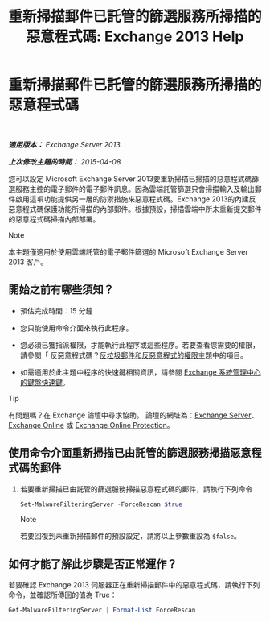 ﻿---
title: '重新掃描郵件已託管的篩選服務所掃描的惡意程式碼: Exchange 2013 Help'
TOCTitle: 重新掃描郵件已託管的篩選服務所掃描的惡意程式碼
ms:assetid: ad3b6f65-6399-4a4b-8679-2e4f7f74bbbe
ms:mtpsurl: https://technet.microsoft.com/zh-tw/library/JJ150548(v=EXCHG.150)
ms:contentKeyID: 50473959
ms.date: 05/21/2018
mtps_version: v=EXCHG.150
ms.translationtype: MT
---

# 重新掃描郵件已託管的篩選服務所掃描的惡意程式碼

 

_**適用版本：** Exchange Server 2013_

_**上次修改主題的時間：** 2015-04-08_

您可以設定 Microsoft Exchange Server 2013要重新掃描已掃描的惡意程式碼篩選服務主控的電子郵件的電子郵件訊息。因為雲端託管篩選只會掃描輸入及輸出郵件啟用這項功能提供另一層的防禦措施來惡意程式碼。Exchange 2013的內建反惡意程式碼保護功能所掃描的內部郵件。根據預設，掃描雲端中所未重新提交郵件的惡意程式碼掃描內部部署。


> [!NOTE]  
> 本主題僅適用於使用雲端託管的電子郵件篩選的 Microsoft Exchange Server 2013 客戶。


## 開始之前有哪些須知？

  - 預估完成時間：15 分鐘

  - 您只能使用命令介面來執行此程序。

  - 您必須已獲指派權限，才能執行此程序或這些程序。若要查看您需要的權限，請參閱「 反惡意程式碼？[反垃圾郵件和反惡意程式的權限](anti-spam-and-anti-malware-permissions-exchange-2013-help.md)主題中的項目。

  - 如需適用於此主題中程序的快速鍵相關資訊，請參閱 [Exchange 系統管理中心的鍵盤快速鍵](keyboard-shortcuts-in-the-exchange-admin-center-exchange-online-protection-help.md)。


> [!TIP]  
> 有問題嗎？在 Exchange 論壇中尋求協助。 論壇的網址為：<a href="https://go.microsoft.com/fwlink/p/?linkid=60612">Exchange Server</a>、 <a href="https://go.microsoft.com/fwlink/p/?linkid=267542">Exchange Online</a> 或 <a href="https://go.microsoft.com/fwlink/p/?linkid=285351">Exchange Online Protection</a>。


## 使用命令介面重新掃描已由託管的篩選服務掃描惡意程式碼的郵件

1.  若要重新掃描已由託管的篩選服務掃描惡意程式碼的郵件，請執行下列命令：
    
    ```powershell
    Set-MalwareFilteringServer -ForceRescan $true
    ```
    
    > [!NOTE]  
    > 若要回復到未重新掃描郵件的預設設定，請將以上參數重設為 <code>$false</code>。


## 如何才能了解此步驟是否正常運作？

若要確認 Exchange 2013 伺服器正在重新掃描郵件中的惡意程式碼，請執行下列命令，並確認所傳回的值為 True：

```powershell
Get-MalwareFilteringServer | Format-List ForceRescan
```

